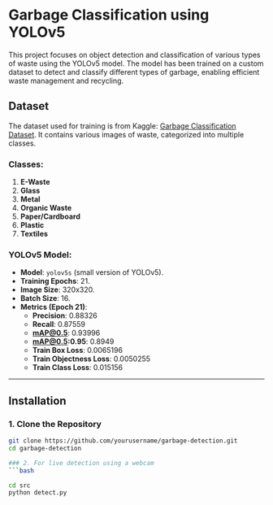 # Garbage Classification using YOLOv5

This project focuses on object detection and classification of various types of waste using the YOLOv5 model. The model has been trained on a custom dataset to detect and classify different types of garbage, enabling efficient waste management and recycling.

## Dataset

The dataset used for training is from Kaggle: [Garbage Classification Dataset](https://www.kaggle.com/datasets/mostafaabla/garbage-classification). It contains various images of waste, categorized into multiple classes.

### Classes:
1. **E-Waste**
2. **Glass**
3. **Metal**
4. **Organic Waste**
5. **Paper/Cardboard**
6. **Plastic**
7. **Textiles**

### YOLOv5 Model:
- **Model**: `yolov5s` (small version of YOLOv5).
- **Training Epochs**: 21.
- **Image Size**: 320x320.
- **Batch Size**: 16.
- **Metrics (Epoch 21)**:
  - **Precision**: 0.88326
  - **Recall**: 0.87559
  - **mAP@0.5**: 0.93996
  - **mAP@0.5:0.95**: 0.8949
  - **Train Box Loss**: 0.0065196
  - **Train Objectness Loss**: 0.0050255
  - **Train Class Loss**: 0.015156

---

## Installation

### 1. Clone the Repository

```bash
git clone https://github.com/yourusername/garbage-detection.git
cd garbage-detection

### 2. For live detection using a webcam
```bash

cd src
python detect.py
